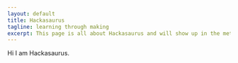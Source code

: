 ```yaml
---
layout: default
title: Hackasaurus
tagline: learning through making
excerpt: This page is all about Hackasaurus and will show up in the meta description tag (which shows up in web search results)
---
```

Hi I am Hackasaurus.
